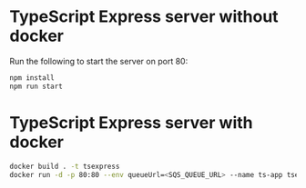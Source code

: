 # TypeScript Express server without docker

Run the following to start the server on port 80:

```bash
npm install
npm run start
```

# TypeScript Express server with docker

```bash
docker build . -t tsexpress
docker run -d -p 80:80 --env queueUrl=<SQS_QUEUE_URL> --name ts-app tsexpress
```